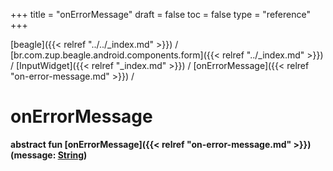 +++
title = "onErrorMessage"
draft = false
toc = false
type = "reference"
+++

[beagle]({{< relref "../../_index.md" >}}) / [br.com.zup.beagle.android.components.form]({{< relref "../_index.md" >}}) / [InputWidget]({{< relref "_index.md" >}}) / [onErrorMessage]({{< relref "on-error-message.md" >}}) / 



# onErrorMessage  
  
<b><b>abstract fun [onErrorMessage]({{< relref "on-error-message.md" >}})(message: [String](https://kotlinlang.org/api/latest/jvm/stdlib/kotlin/-string/index.html))</b></b>  



